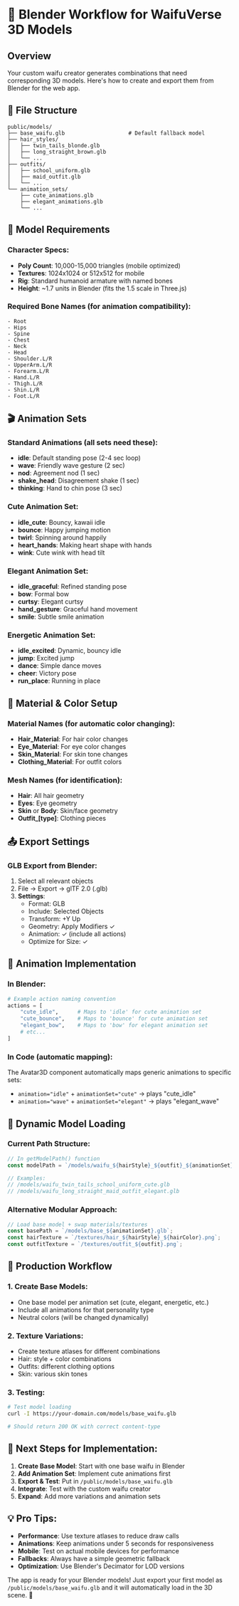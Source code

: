 # 🎨 Blender Workflow for WaifuVerse 3D Models

## Overview
Your custom waifu creator generates combinations that need corresponding 3D models. Here's how to create and export them from Blender for the web app.

## 📁 File Structure

```
public/models/
├── base_waifu.glb                    # Default fallback model
├── hair_styles/
│   ├── twin_tails_blonde.glb
│   ├── long_straight_brown.glb
│   └── ...
├── outfits/
│   ├── school_uniform.glb
│   ├── maid_outfit.glb
│   └── ...
└── animation_sets/
    ├── cute_animations.glb
    ├── elegant_animations.glb
    └── ...
```

## 🎯 Model Requirements

### Character Specs:
- **Poly Count**: 10,000-15,000 triangles (mobile optimized)
- **Textures**: 1024x1024 or 512x512 for mobile
- **Rig**: Standard humanoid armature with named bones
- **Height**: ~1.7 units in Blender (fits the 1.5 scale in Three.js)

### Required Bone Names (for animation compatibility):
```
- Root
- Hips
- Spine
- Chest  
- Neck
- Head
- Shoulder.L/R
- UpperArm.L/R
- Forearm.L/R
- Hand.L/R
- Thigh.L/R
- Shin.L/R
- Foot.L/R
```

## 🎬 Animation Sets

### Standard Animations (all sets need these):
- **idle**: Default standing pose (2-4 sec loop)
- **wave**: Friendly wave gesture (2 sec)
- **nod**: Agreement nod (1 sec)
- **shake_head**: Disagreement shake (1 sec)  
- **thinking**: Hand to chin pose (3 sec)

### Cute Animation Set:
- **idle_cute**: Bouncy, kawaii idle
- **bounce**: Happy jumping motion
- **twirl**: Spinning around happily
- **heart_hands**: Making heart shape with hands
- **wink**: Cute wink with head tilt

### Elegant Animation Set:
- **idle_graceful**: Refined standing pose
- **bow**: Formal bow
- **curtsy**: Elegant curtsy
- **hand_gesture**: Graceful hand movement
- **smile**: Subtle smile animation

### Energetic Animation Set:
- **idle_excited**: Dynamic, bouncy idle
- **jump**: Excited jump
- **dance**: Simple dance moves
- **cheer**: Victory pose
- **run_place**: Running in place

## 🎨 Material & Color Setup

### Material Names (for automatic color changing):
- **Hair_Material**: For hair color changes
- **Eye_Material**: For eye color changes  
- **Skin_Material**: For skin tone changes
- **Clothing_Material**: For outfit colors

### Mesh Names (for identification):
- **Hair**: All hair geometry
- **Eyes**: Eye geometry
- **Skin** or **Body**: Skin/face geometry
- **Outfit_[type]**: Clothing pieces

## 📤 Export Settings

### GLB Export from Blender:
1. Select all relevant objects
2. File → Export → glTF 2.0 (.glb)
3. **Settings**:
   - Format: GLB
   - Include: Selected Objects
   - Transform: +Y Up
   - Geometry: Apply Modifiers ✓
   - Animation: ✓ (include all actions)
   - Optimize for Size: ✓

## 🔧 Animation Implementation

### In Blender:
```python
# Example action naming convention
actions = [
    "cute_idle",      # Maps to 'idle' for cute animation set
    "cute_bounce",    # Maps to 'bounce' for cute animation set
    "elegant_bow",    # Maps to 'bow' for elegant animation set
    # etc...
]
```

### In Code (automatic mapping):
The Avatar3D component automatically maps generic animations to specific sets:
- `animation="idle"` + `animationSet="cute"` → plays "cute_idle"
- `animation="wave"` + `animationSet="elegant"` → plays "elegant_wave"

## 🎪 Dynamic Model Loading

### Current Path Structure:
```typescript
// In getModelPath() function
const modelPath = `/models/waifu_${hairStyle}_${outfit}_${animationSet}.glb`;

// Examples:
// /models/waifu_twin_tails_school_uniform_cute.glb  
// /models/waifu_long_straight_maid_outfit_elegant.glb
```

### Alternative Modular Approach:
```typescript
// Load base model + swap materials/textures
const basePath = `/models/base_${animationSet}.glb`;
const hairTexture = `/textures/hair_${hairStyle}_${hairColor}.png`;
const outfitTexture = `/textures/outfit_${outfit}.png`;
```

## 🚀 Production Workflow

### 1. Create Base Models:
- One base model per animation set (cute, elegant, energetic, etc.)
- Include all animations for that personality type
- Neutral colors (will be changed dynamically)

### 2. Texture Variations:
- Create texture atlases for different combinations
- Hair: style + color combinations
- Outfits: different clothing options
- Skin: various skin tones

### 3. Testing:
```bash
# Test model loading
curl -I https://your-domain.com/models/base_waifu.glb

# Should return 200 OK with correct content-type
```

## 🎯 Next Steps for Implementation:

1. **Create Base Model**: Start with one base waifu in Blender
2. **Add Animation Set**: Implement cute animations first  
3. **Export & Test**: Put in `/public/models/base_waifu.glb`
4. **Integrate**: Test with the custom waifu creator
5. **Expand**: Add more variations and animation sets

## 💡 Pro Tips:

- **Performance**: Use texture atlases to reduce draw calls
- **Animations**: Keep animations under 5 seconds for responsiveness  
- **Mobile**: Test on actual mobile devices for performance
- **Fallbacks**: Always have a simple geometric fallback
- **Optimization**: Use Blender's Decimator for LOD versions

The app is ready for your Blender models! Just export your first model as `/public/models/base_waifu.glb` and it will automatically load in the 3D scene. 🎉